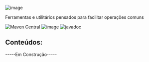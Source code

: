 ![image](https://i.imgur.com/tIUI10b.png)

Ferramentas e utilitários pensados para facilitar operações comuns

[![Maven Central](https://maven-badges.herokuapp.com/maven-central/io.github.azgraal/Utilitarios/badge.svg)](https://maven-badges.herokuapp.com/maven-central/io.github.azgraal/Utilitarios)
[![image](https://img.shields.io/github/license/azgraal/utilitarios)](LICENSE)
[![javadoc](https://javadoc.io/badge2/io.github.azgraal/Utilitarios/javadoc.svg)](https://javadoc.io/doc/io.github.azgraal/Utilitarios)

## Conteúdos:

-----Em Construção-----


